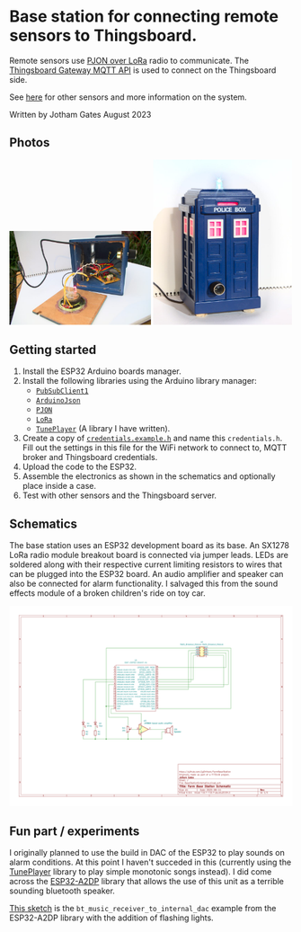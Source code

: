 # Base station for connecting remote sensors to Thingsboard.
Remote sensors use [PJON over LoRa](https://github.com/gioblu/PJON) radio to communicate.
The [Thingsboard Gateway MQTT API](https://thingsboard.io/docs/reference/gateway-mqtt-api/) is used to connect on the Thingsboard side.

See [here](https://github.com/jgOhYeah/Farm-PJON-LoRa-network) for other sensors and more information on the system.

Written by Jotham Gates
August 2023

## Photos
<img src="Photos/Inside.jpg" alt="Inside the enclosure." width="50%">
<img src="Photos/Completed.jpg" alt="The completed unit." width="49%">

## Getting started
1. Install the ESP32 Arduino boards manager.
2. Install the following libraries using the Arduino library manager:
   - [`PubSubClient1`](https://github.com/knolleary/pubsubclient)
   - [`ArduinoJson`](https://arduinojson.org/)
   - [`PJON`](https://github.com/gioblu/PJON)
   - [`LoRa`](https://github.com/sandeepmistry/arduino-LoRa)
   - [`TunePlayer`](https://github.com/jgOhYeah/TunePlayer) (A library I have written).
3. Create a copy of [`credentials.example.h`](./ESP32BaseStation/credentials.example.h) and name this `credentials.h`. Fill out the settings in this file for the WiFi network to connect to,
MQTT broker and Thingsboard credentials.
4. Upload the code to the ESP32.
5. Assemble the electronics as shown in the schematics and optionally place inside a case.
6. Test with other sensors and the Thingsboard server.

## Schematics
The base station uses an ESP32 development board as its base. An SX1278 LoRa radio module breakout board is connected via jumper leads. LEDs are soldered along with their respective current limiting resistors to wires that can be plugged into the ESP32 board. An audio amplifier and speaker can also be connected for alarm functionality. I salvaged this from the sound effects module of a broken children's ride on toy car.

![The schematic for the base station](BaseStationSchematics/Exports/BaseStationSchematics.svg)

## Fun part / experiments
I originally planned to use the build in DAC of the ESP32 to play sounds on alarm conditions. At this point I haven't succeded in this (currently using the [TunePlayer](https://github.com/jgOhYeah/TunePlayer) library to play simple monotonic songs instead). I did come across the [ESP32-A2DP](https://github.com/pschatzmann/ESP32-A2DP) library that allows the use of this unit as a terrible sounding bluetooth speaker.

[This sketch](Fun/BluetoothSpeaker/BluetoothSpeaker.ino) is the `bt_music_receiver_to_internal_dac` example from the ESP32-A2DP library with the addition of flashing lights.